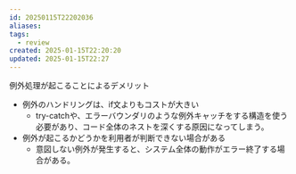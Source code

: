 ```yaml
---
id: 20250115T22202036
aliases: 
tags:
  - review
created: 2025-01-15T22:20:20
updated: 2025-01-15T22:27
---
```

例外処理が起こることによるデメリット

- 例外のハンドリングは、if文よりもコストが大きい
    - try-catchや、エラーバウンダリのような例外キャッチをする構造を使う必要があり、コード全体のネストを深くする原因になってしまう。
- 例外が起こるかどうかを利用者が判断できない場合がある
    - 意図しない例外が発生すると、システム全体の動作がエラー終了する場合がある。


